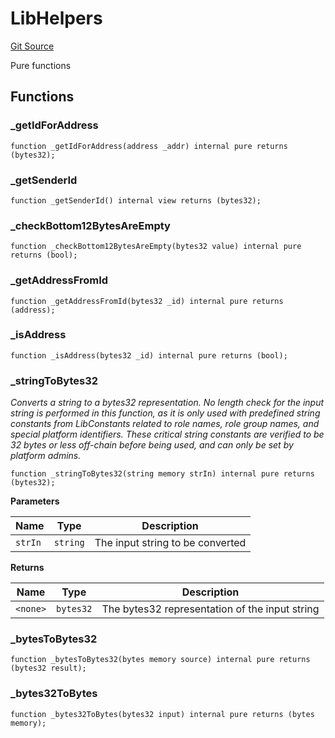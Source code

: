 # LibHelpers
[Git Source](https://github.com/nayms/contracts-v3/blob/0aa70a4d39a9875c02cd43cc38c09012f52d800e/src/libs/LibHelpers.sol)

Pure functions


## Functions
### _getIdForAddress


```solidity
function _getIdForAddress(address _addr) internal pure returns (bytes32);
```

### _getSenderId


```solidity
function _getSenderId() internal view returns (bytes32);
```

### _checkBottom12BytesAreEmpty


```solidity
function _checkBottom12BytesAreEmpty(bytes32 value) internal pure returns (bool);
```

### _getAddressFromId


```solidity
function _getAddressFromId(bytes32 _id) internal pure returns (address);
```

### _isAddress


```solidity
function _isAddress(bytes32 _id) internal pure returns (bool);
```

### _stringToBytes32

*Converts a string to a bytes32 representation.
No length check for the input string is performed in this function, as it is only
used with predefined string constants from LibConstants related to role names,
role group names, and special platform identifiers.
These critical string constants are verified to be 32 bytes or less off-chain
before being used, and can only be set by platform admins.*


```solidity
function _stringToBytes32(string memory strIn) internal pure returns (bytes32);
```
**Parameters**

|Name|Type|Description|
|----|----|-----------|
|`strIn`|`string`|The input string to be converted|

**Returns**

|Name|Type|Description|
|----|----|-----------|
|`<none>`|`bytes32`|The bytes32 representation of the input string|


### _bytesToBytes32


```solidity
function _bytesToBytes32(bytes memory source) internal pure returns (bytes32 result);
```

### _bytes32ToBytes


```solidity
function _bytes32ToBytes(bytes32 input) internal pure returns (bytes memory);
```

